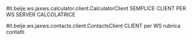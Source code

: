 #it.beije.ws.jaxws.calculator.client.CalculatorClient
SEMPLICE CLIENT PER WS SERVER CALCOLATRICE

#it.beije.ws.jaxws.contacts.client.ContactsClient
CLIENT per WS rubrica contatti
